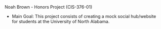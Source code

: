 Noah Brown - Honors Project (CIS-376-01)
* Main Goal:  This project consists of creating a mock social hub/website for
 students at the University of North Alabama. 
